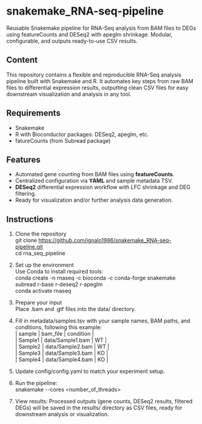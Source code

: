 # snakemake_RNA-seq-pipeline
Reusable Snakemake pipeline for RNA-Seq analysis from BAM files to DEGs using featureCounts and DESeq2 with apeglm shrinkage. Modular, configurable, and outputs ready-to-use CSV results.
## Content
This repository contains a flexible and reproducible RNA-Seq analysis pipeline built with Snakemake and R. It automates key steps from raw BAM files to differential expression results, outputting clean CSV files for easy downstream visualization and analysis in any tool.
## Requirements
- Snakemake
- R with Bioconductor packages: DESeq2, apeglm, etc.
- fatureCounts (from Subread package)
## Features
- Automated gene counting from BAM files using **featureCounts**.
- Centralized configuration via **YAML** and sample metadata TSV.
- **DESeq2** differential expression workflow with LFC shrinkage and DEG filtering.
- Ready for visualization and/or further analysis data generation.
## Instructions
1) Clone the repository  
git clone https://github.com/ignalo1986/snakemake_RNA-seq-pipeline.git  
cd rna_seq_pipeline

2) Set up the environment  
Use Conda to install required tools:  
conda create -n rnaseq -c bioconda -c conda-forge snakemake subread r-base r-deseq2 r-apeglm  
conda activate rnaseq

3) Prepare your input  
Place .bam and .gtf files into the data/ directory.

4) Fill in metadata/samples.tsv with your sample names, BAM paths, and conditions, following this example:  
| sample  | bam_file          | condition |  
| Sample1 | data/Sample1.bam  | WT        |  
| Sample2 | data/Sample2.bam  | WT        |  
| Sample3 | data/Sample3.bam  | KO        |  
| Sample4 | data/Sample4.bam  | KO        |  


5) Update config/config.yaml to match your experiment setup.
   
6) Run the pipeline:  
snakemake --cores <number_of_threads>

7) View results:
Processed outputs (gene counts, DESeq2 results, filtered DEGs) will be saved in the results/ directory as CSV files, ready for downstream analysis or visualization.

